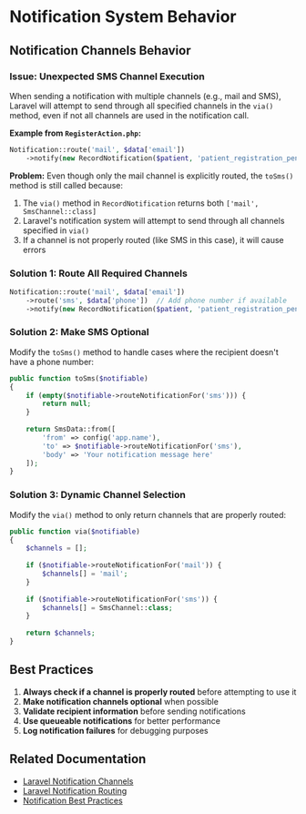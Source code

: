 # Notification System Behavior

## Notification Channels Behavior

### Issue: Unexpected SMS Channel Execution

When sending a notification with multiple channels (e.g., mail and SMS), Laravel will attempt to send through all specified channels in the `via()` method, even if not all channels are used in the notification call.

**Example from `RegisterAction.php`:**
```php
Notification::route('mail', $data['email'])
    ->notify(new RecordNotification($patient, 'patient_registration_pending'));
```

**Problem:**
Even though only the mail channel is explicitly routed, the `toSms()` method is still called because:

1. The `via()` method in `RecordNotification` returns both `['mail', SmsChannel::class]`
2. Laravel's notification system will attempt to send through all channels specified in `via()`
3. If a channel is not properly routed (like SMS in this case), it will cause errors

### Solution 1: Route All Required Channels

```php
Notification::route('mail', $data['email'])
    ->route('sms', $data['phone'])  // Add phone number if available
    ->notify(new RecordNotification($patient, 'patient_registration_pending'));
```

### Solution 2: Make SMS Optional

Modify the `toSms()` method to handle cases where the recipient doesn't have a phone number:

```php
public function toSms($notifiable)
{
    if (empty($notifiable->routeNotificationFor('sms'))) {
        return null;
    }
    
    return SmsData::from([
        'from' => config('app.name'),
        'to' => $notifiable->routeNotificationFor('sms'),
        'body' => 'Your notification message here'
    ]);
}
```

### Solution 3: Dynamic Channel Selection

Modify the `via()` method to only return channels that are properly routed:

```php
public function via($notifiable)
{
    $channels = [];
    
    if ($notifiable->routeNotificationFor('mail')) {
        $channels[] = 'mail';
    }
    
    if ($notifiable->routeNotificationFor('sms')) {
        $channels[] = SmsChannel::class;
    }
    
    return $channels;
}
```

## Best Practices

1. **Always check if a channel is properly routed** before attempting to use it
2. **Make notification channels optional** when possible
3. **Validate recipient information** before sending notifications
4. **Use queueable notifications** for better performance
5. **Log notification failures** for debugging purposes

## Related Documentation

- [Laravel Notification Channels](https://laravel.com/docs/notifications#specifying-delivery-channels)
- [Laravel Notification Routing](https://laravel.com/docs/notifications#routing-notifications)
- [Notification Best Practices](best-practices.md)
